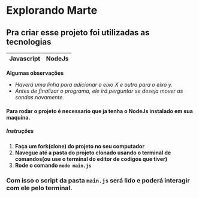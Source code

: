 <h1>Explorando Marte</h1>
  
<h2>Pra criar esse projeto foi utilizadas as tecnologias</h2>
  

| Javascript | NodeJs | 
|------------|--------|
 
 **Algumas observações**
 
 - *Haverá uma linha para adicionar o eixo X e outra para o eixo y.*
 - *Antes de finalizar o programa, ele irá perguntar se deseja mover as sondas novamente.*

#### Para rodar o projeto é necessario que ja tenha o NodeJs instalado em sua maquina.

##### Instruções

1) **Faça um fork(clone) do projeto no seu computador**
2) **Navegue até a pasta do projeto clonado usando o terminal de comandos(ou use o terminal do editor de codigos que tiver)**
3) **Rode o comando `node main.js`**

### Com isso o script da pasta `main.js` será lido e poderá interagir com ele pelo terminal.
  

  
  
